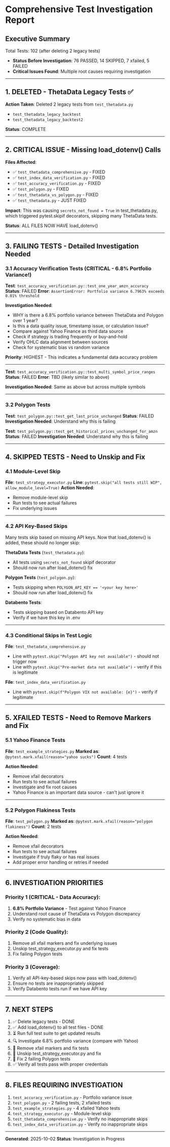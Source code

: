 # Comprehensive Test Investigation Report

## Executive Summary

Total Tests: 102 (after deleting 2 legacy tests)
- **Status Before Investigation**: 76 PASSED, 14 SKIPPED, 7 xfailed, 5 FAILED
- **Critical Issues Found**: Multiple root causes requiring investigation

---

## 1. DELETED - ThetaData Legacy Tests ✅

**Action Taken**: Deleted 2 legacy tests from `test_thetadata.py`
- `test_thetadata_legacy_backtest`
- `test_thetadata_legacy_backtest2`

**Status**: COMPLETE

---

## 2. CRITICAL ISSUE - Missing load_dotenv() Calls

**Files Affected**:
- ✅ `test_thetadata_comprehensive.py` - FIXED
- ✅ `test_index_data_verification.py` - FIXED
- ✅ `test_accuracy_verification.py` - FIXED
- ✅ `test_polygon.py` - FIXED
- ✅ `test_thetadata_vs_polygon.py` - FIXED
- ✅ `test_thetadata.py` - JUST FIXED

**Impact**: This was causing `secrets_not_found = True` in test_thetadata.py, which triggered pytest.skipif decorators, skipping many ThetaData tests.

**Status**: ALL FILES NOW HAVE load_dotenv()

---

## 3. FAILING TESTS - Detailed Investigation Needed

### 3.1 Accuracy Verification Tests (CRITICAL - 6.8% Portfolio Variance!)

**Test**: `test_accuracy_verification.py::test_one_year_amzn_accuracy`
**Status**: FAILED
**Error**: `AssertionError: Portfolio variance 6.7963% exceeds 0.01% threshold`

**Investigation Needed**:
- WHY is there a 6.8% portfolio variance between ThetaData and Polygon over 1 year?
- Is this a data quality issue, timestamp issue, or calculation issue?
- Compare against Yahoo Finance as third data source
- Check if strategy is trading frequently or buy-and-hold
- Verify OHLC data alignment between sources
- Check for systematic bias vs random variance

**Priority**: HIGHEST - This indicates a fundamental data accuracy problem

---

**Test**: `test_accuracy_verification.py::test_multi_symbol_price_ranges`
**Status**: FAILED
**Error**: TBD (likely similar to above)

**Investigation Needed**: Same as above but across multiple symbols

---

### 3.2 Polygon Tests

**Test**: `test_polygon.py::test_get_last_price_unchanged`
**Status**: FAILED
**Investigation Needed**: Understand why this is failing

**Test**: `test_polygon.py::test_get_historical_prices_unchanged_for_amzn`
**Status**: FAILED
**Investigation Needed**: Understand why this is failing

---

## 4. SKIPPED TESTS - Need to Unskip and Fix

### 4.1 Module-Level Skip

**File**: `test_strategy_executor.py`
**Line**: `pytest.skip("all tests still WIP", allow_module_level=True)`
**Action Needed**:
- Remove module-level skip
- Run tests to see actual failures
- Fix underlying issues

---

### 4.2 API Key-Based Skips

Many tests skip based on missing API keys. Now that load_dotenv() is added, these should no longer skip:

**ThetaData Tests** (`test_thetadata.py`):
- All tests using `secrets_not_found` skipif decorator
- Should now run after load_dotenv() fix

**Polygon Tests** (`test_polygon.py`):
- Tests skipping when `POLYGON_API_KEY == '<your key here>'`
- Should now run after load_dotenv() fix

**Databento Tests**:
- Tests skipping based on Databento API key
- Verify if we have this key in .env

---

### 4.3 Conditional Skips in Test Logic

**File**: `test_thetadata_comprehensive.py`
- Line with `pytest.skip("Polygon API key not available")` - should not trigger now
- Line with `pytest.skip("Pre-market data not available")` - verify if this is legitimate

**File**: `test_index_data_verification.py`
- Line with `pytest.skip(f"Polygon VIX not available: {e}")` - verify if legitimate

---

## 5. XFAILED TESTS - Need to Remove Markers and Fix

### 5.1 Yahoo Finance Tests

**File**: `test_example_strategies.py`
**Marked as**: `@pytest.mark.xfail(reason="yahoo sucks")`
**Count**: 4 tests

**Action Needed**:
- Remove xfail decorators
- Run tests to see actual failures
- Investigate and fix root causes
- Yahoo Finance is an important data source - can't just ignore it

---

### 5.2 Polygon Flakiness Tests

**File**: `test_polygon.py`
**Marked as**: `@pytest.mark.xfail(reason="polygon flakiness")`
**Count**: 2 tests

**Action Needed**:
- Remove xfail decorators
- Run tests to see actual failures
- Investigate if truly flaky or has real issues
- Add proper error handling or retries if needed

---

## 6. INVESTIGATION PRIORITIES

### Priority 1 (CRITICAL - Data Accuracy):
1. **6.8% Portfolio Variance** - Test against Yahoo Finance
2. Understand root cause of ThetaData vs Polygon discrepancy
3. Verify no systematic bias in data

### Priority 2 (Code Quality):
1. Remove all xfail markers and fix underlying issues
2. Unskip test_strategy_executor.py and fix tests
3. Fix failing Polygon tests

### Priority 3 (Coverage):
1. Verify all API-key-based skips now pass with load_dotenv()
2. Ensure no tests are inappropriately skipped
3. Verify Databento tests run if we have API key

---

## 7. NEXT STEPS

1. ✅ Delete legacy tests - DONE
2. ✅ Add load_dotenv() to all test files - DONE
3. ⏳ Run full test suite to get updated results
4. 🔍 Investigate 6.8% portfolio variance (compare with Yahoo)
5. 🔧 Remove xfail markers and fix tests
6. 🔧 Unskip test_strategy_executor.py and fix
7. 🔧 Fix 2 failing Polygon tests
8. ✅ Verify all tests pass with proper credentials

---

## 8. FILES REQUIRING INVESTIGATION

1. `test_accuracy_verification.py` - Portfolio variance issue
2. `test_polygon.py` - 2 failing tests, 2 xfailed tests
3. `test_example_strategies.py` - 4 xfailed Yahoo tests
4. `test_strategy_executor.py` - Module-level skip
5. `test_thetadata_comprehensive.py` - Verify no inappropriate skips
6. `test_index_data_verification.py` - Verify no inappropriate skips

---

**Generated**: 2025-10-02
**Status**: Investigation in Progress
